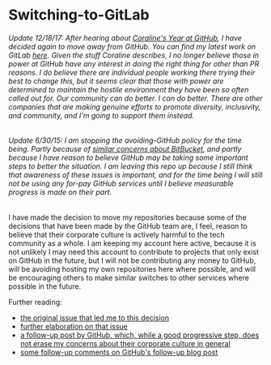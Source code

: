Switching-to-GitLab
======================

###### Update 12/18/17: After hearing about [Coraline's Year at GitHub](https://where.coraline.codes/blog/my-year-at-github/), I have decided again to move away from GitHub. You can find my latest work on GitLab [here](https://gitlab.com/neurodynamic). Given the stuff Coraline describes, I no longer believe those in power at GitHub have any interest in doing the right thing for other than PR reasons. I do believe there are individual people working there trying their best to change this, but it seems clear that those with power are determined to maintain the hostile environment they have been so often called out for. Our community can do better. I can do better. There are other companies that are making genuine efforts to promote diversity, inclusivity, and community, and I'm going to support them instead.

###### Update 6/30/15: I am stopping the avoiding-GitHub policy for the time being. Partly because of [similar concerns about BitBucket](http://www.cultureoffset.org/), and partly because I have reason to believe GitHub may be taking some important steps to better the situation. I am leaving this repo up because I still think that awareness of these issues is important, and for the time being I will still not be using any for-pay GitHub services until I believe measurable progress is made on their part.

I have made the decision to move my repositories because some of the decisions that have been made by the GitHub team are, I feel, reason to believe that their corporate culture is actively harmful to the tech community as a whole. I am keeping my account here active, because it is not unlikely I may need this account to contribute to projects that only exist on GitHub in the future, but I will not be contributing any money to GitHub, will be avoiding hosting my own repositories here where possible, and will be encouraging others to make similar switches to other services where possible in the future.

Further reading:
* [the original issue that led me to this decision](http://techcrunch.com/2014/03/15/julie-ann-horvath-describes-sexism-and-intimidation-behind-her-github-exit/)
* [further elaboration on that issue](http://recode.net/2014/04/21/julie-ann-horvath-on-github-investigation-how-do-you-sleep-at-night/)
* [a follow-up post by GitHub, which, while a good progressive step, does not erase my concerns about their corporate culture in general](https://github.com/blog/1826-follow-up-to-the-investigation-results)
* [some follow-up comments on GitHub's follow-up blog post](http://techcrunch.com/2014/04/28/julie-horvath-satisfied-with-github-transparency/)
